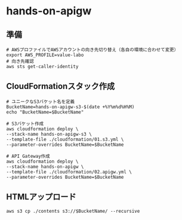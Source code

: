 # hands-on-apigw

## 準備
```shell
# AWSプロファイルでAWSアカウントの向き先切り替え（各自の環境に合わせて変更）
export AWS_PROFILE=value-labo
# 向き先確認
aws sts get-caller-identity
````

## CloudFormationスタック作成
```shell
# ユニークなS3バケット名を定義
BucketName=hands-on-apigw-s3-$(date +%Y%m%d%H%M)
echo "BucketName=$BucketName"

# S3バケット作成
aws cloudformation deploy \
--stack-name hands-on-apigw-s3 \
--template-file ./cloudformation/01.s3.yml \
--parameter-overrides BucketName=$BucketName

# API Gateway作成
aws cloudformation deploy \
--stack-name hands-on-apigw \
--template-file ./cloudformation/02.apigw.yml \
--parameter-overrides BucketName=$BucketName
```

## HTMLアップロード
```shell
aws s3 cp ./contents s3://$BucketName/ --recursive
```

